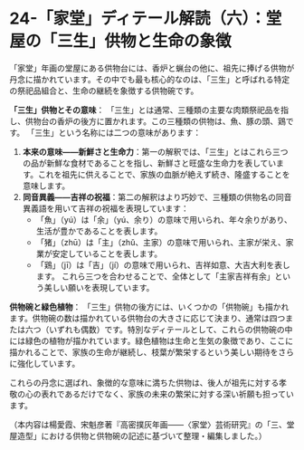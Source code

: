 # 24-「家堂」ディテール解読（六）：堂屋の「三生」供物と生命の象徴

「家堂」年画の堂屋にある供物台には、香炉と蝋台の他に、祖先に捧げる供物が丹念に描かれています。その中でも最も核心的なのは、「三生」と呼ばれる特定の祭祀品組合と、生命の継続を象徴する供物碗です。

**「三生」供物とその意味**：
「三生」とは通常、三種類の主要な肉類祭祀品を指し、供物台の香炉の後方に置かれます。この三種類の供物は、魚、豚の頭、鶏です。
「三生」という名称には二つの意味があります：
1. **本来の意味——新鮮さと生命力**：第一の解釈では、「三生」とはこれら三つの品が新鮮な食材であることを指し、新鮮さと旺盛な生命力を表しています。これを祖先に供えることで、家族の血脈が絶えず続き、隆盛することを意味します。
2. **同音異義——吉祥の祝福**：第二の解釈はより巧妙で、三種類の供物名の同音異義語を用いて吉祥の祝福を表現しています：
    * 「魚」（yú）は「余」（yú、余り）の意味で用いられ、年々余りがあり、生活が豊かであることを表します。
    * 「猪」（zhū）は「主」（zhǔ、主家）の意味で用いられ、主家が栄え、家業が安定していることを表します。
    * 「鶏」（jī）は「吉」（jí）の意味で用いられ、吉祥如意、大吉大利を表します。
    これら三つを合わせることで、全体として「主家吉祥有余」という美しい願いを表現しています。

**供物碗と緑色植物**：
「三生」供物の後方には、いくつかの「供物碗」も描かれます。供物碗の数は描かれている供物台の大きさに応じて決まり、通常は四つまたは六つ（いずれも偶数）です。特別なディテールとして、これらの供物碗の中には緑色の植物が描かれています。緑色植物は生命と生気の象徴であり、ここに描かれることで、家族の生命が継続し、枝葉が繁栄するという美しい期待をさらに強化しています。

これらの丹念に選ばれ、象徴的な意味に満ちた供物は、後人が祖先に対する孝敬の心の表れであるだけでなく、家族の未来の繁栄に対する深い祈願も担っています。

（本内容は楊愛霞、宋魁彦著『高密撲灰年画——〈家堂〉芸術研究』の「三、堂屋造型」における供物と供物碗の記述に基づいて整理・編集しました。）
